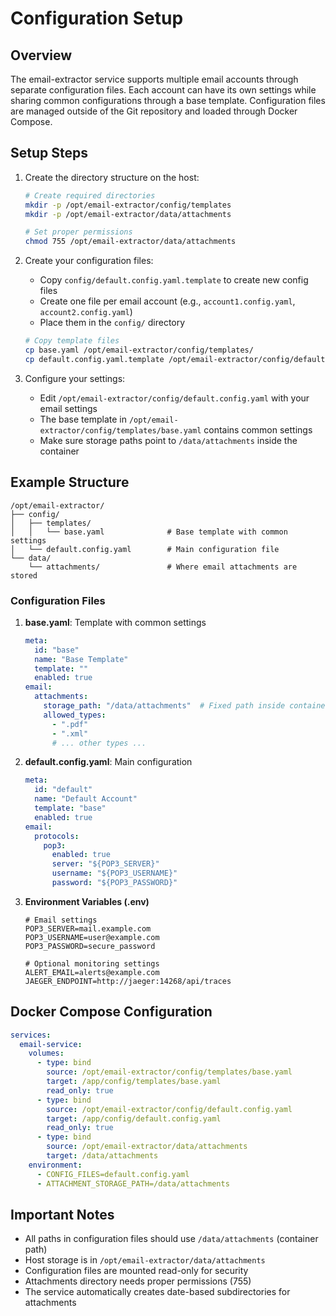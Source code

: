 # Configuration Setup

## Overview
The email-extractor service supports multiple email accounts through separate configuration files. Each account can have its own settings while sharing common configurations through a base template. Configuration files are managed outside of the Git repository and loaded through Docker Compose.

## Setup Steps

1. Create the directory structure on the host:
   ```bash
   # Create required directories
   mkdir -p /opt/email-extractor/config/templates
   mkdir -p /opt/email-extractor/data/attachments
   
   # Set proper permissions
   chmod 755 /opt/email-extractor/data/attachments
   ```

2. Create your configuration files:
   - Copy `config/default.config.yaml.template` to create new config files
   - Create one file per email account (e.g., `account1.config.yaml`, `account2.config.yaml`)
   - Place them in the `config/` directory
   ```bash
   # Copy template files
   cp base.yaml /opt/email-extractor/config/templates/
   cp default.config.yaml.template /opt/email-extractor/config/default.config.yaml
   ```

3. Configure your settings:
   - Edit `/opt/email-extractor/config/default.config.yaml` with your email settings
   - The base template in `/opt/email-extractor/config/templates/base.yaml` contains common settings
   - Make sure storage paths point to `/data/attachments` inside the container

## Example Structure 
```
/opt/email-extractor/
├── config/
│   ├── templates/
│   │   └── base.yaml              # Base template with common settings
│   └── default.config.yaml        # Main configuration file
└── data/
    └── attachments/               # Where email attachments are stored
```

### Configuration Files

1. **base.yaml**: Template with common settings
   ```yaml
   meta:
     id: "base"
     name: "Base Template"
     template: ""
     enabled: true
   email:
     attachments:
       storage_path: "/data/attachments"  # Fixed path inside container
       allowed_types:
         - ".pdf"
         - ".xml"
         # ... other types ...
   ```

2. **default.config.yaml**: Main configuration
   ```yaml
   meta:
     id: "default"
     name: "Default Account"
     template: "base"
     enabled: true
   email:
     protocols:
       pop3:
         enabled: true
         server: "${POP3_SERVER}"
         username: "${POP3_USERNAME}"
         password: "${POP3_PASSWORD}"
   ```

3. **Environment Variables (.env)**
   ```env
   # Email settings
   POP3_SERVER=mail.example.com
   POP3_USERNAME=user@example.com
   POP3_PASSWORD=secure_password
   
   # Optional monitoring settings
   ALERT_EMAIL=alerts@example.com
   JAEGER_ENDPOINT=http://jaeger:14268/api/traces
   ```

## Docker Compose Configuration
```yaml
services:
  email-service:
    volumes:
      - type: bind
        source: /opt/email-extractor/config/templates/base.yaml
        target: /app/config/templates/base.yaml
        read_only: true
      - type: bind
        source: /opt/email-extractor/config/default.config.yaml
        target: /app/config/default.config.yaml
        read_only: true
      - type: bind
        source: /opt/email-extractor/data/attachments
        target: /data/attachments
    environment:
      - CONFIG_FILES=default.config.yaml
      - ATTACHMENT_STORAGE_PATH=/data/attachments
```

## Important Notes
- All paths in configuration files should use `/data/attachments` (container path)
- Host storage is in `/opt/email-extractor/data/attachments`
- Configuration files are mounted read-only for security
- Attachments directory needs proper permissions (755)
- The service automatically creates date-based subdirectories for attachments 